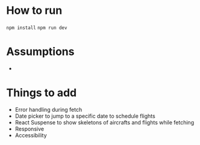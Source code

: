 # How to run

`npm install`
`npm run dev`

# Assumptions

- 

# Things to add

- Error handling during fetch
- Date picker to jump to a specific date to schedule flights
- React Suspense to show skeletons of aircrafts and flights while fetching
- Responsive
- Accessibility